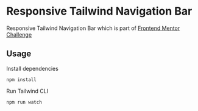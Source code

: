 # Responsive Tailwind Navigation Bar

Responsive Tailwind Navigation Bar which is part of [Frontend Mentor Challenge](https://www.frontendmentor.io/challenges/loopstudios-landing-page-N88J5Onjw)

## Usage

Install dependencies

```
npm install
```

Run Tailwind CLI

```
npm run watch
```

